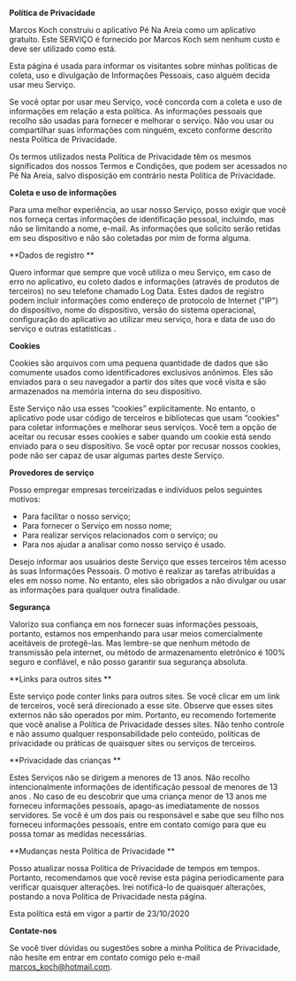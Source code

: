 **Política de Privacidade**

Marcos Koch construiu o aplicativo Pé Na Areia como um aplicativo gratuito. Este SERVIÇO é fornecido por Marcos Koch sem nenhum custo e deve ser utilizado como está.

Esta página é usada para informar os visitantes sobre minhas políticas de coleta, uso e divulgação de Informações Pessoais, caso alguém decida usar meu Serviço.

Se você optar por usar meu Serviço, você concorda com a coleta e uso de informações em relação a esta política. As informações pessoais que recolho são usadas para fornecer e melhorar o serviço. Não vou usar ou compartilhar suas informações com ninguém, exceto conforme descrito nesta Política de Privacidade.

Os termos utilizados nesta Política de Privacidade têm os mesmos significados dos nossos Termos e Condições, que podem ser acessados ​​no Pé Na Areia, salvo disposição em contrário nesta Política de Privacidade.

**Coleta e uso de informações**

Para uma melhor experiência, ao usar nosso Serviço, posso exigir que você nos forneça certas informações de identificação pessoal, incluindo, mas não se limitando a nome, e-mail. As informações que solicito serão retidas em seu dispositivo e não são coletadas por mim de forma alguma.

**Dados de registro **

Quero informar que sempre que você utiliza o meu Serviço, em caso de erro no aplicativo, eu coleto dados e informações (através de produtos de terceiros) no seu telefone chamado Log Data. Estes dados de registro podem incluir informações como endereço de protocolo de Internet ("IP") do dispositivo, nome do dispositivo, versão do sistema operacional, configuração do aplicativo ao utilizar meu serviço, hora e data de uso do serviço e outras estatísticas .

**Cookies**

Cookies são arquivos com uma pequena quantidade de dados que são comumente usados ​​como identificadores exclusivos anônimos. Eles são enviados para o seu navegador a partir dos sites que você visita e são armazenados na memória interna do seu dispositivo.

Este Serviço não usa esses “cookies” explicitamente. No entanto, o aplicativo pode usar código de terceiros e bibliotecas que usam “cookies” para coletar informações e melhorar seus serviços. Você tem a opção de aceitar ou recusar esses cookies e saber quando um cookie está sendo enviado para o seu dispositivo. Se você optar por recusar nossos cookies, pode não ser capaz de usar algumas partes deste Serviço.

**Provedores de serviço**

Posso empregar empresas terceirizadas e indivíduos pelos seguintes motivos:

* Para facilitar o nosso serviço;
* Para fornecer o Serviço em nosso nome;
* Para realizar serviços relacionados com o serviço; ou
* Para nos ajudar a analisar como nosso serviço é usado.

Desejo informar aos usuários deste Serviço que esses terceiros têm acesso às suas Informações Pessoais. O motivo é realizar as tarefas atribuídas a eles em nosso nome. No entanto, eles são obrigados a não divulgar ou usar as informações para qualquer outra finalidade.

**Segurança**

Valorizo ​​sua confiança em nos fornecer suas informações pessoais, portanto, estamos nos empenhando para usar meios comercialmente aceitáveis ​​de protegê-las. Mas lembre-se que nenhum método de transmissão pela internet, ou método de armazenamento eletrônico é 100% seguro e confiável, e não posso garantir sua segurança absoluta.

**Links para outros sites **

Este serviço pode conter links para outros sites. Se você clicar em um link de terceiros, você será direcionado a esse site. Observe que esses sites externos não são operados por mim. Portanto, eu recomendo fortemente que você analise a Política de Privacidade desses sites. Não tenho controle e não assumo qualquer responsabilidade pelo conteúdo, políticas de privacidade ou práticas de quaisquer sites ou serviços de terceiros.

**Privacidade das crianças **

Estes Serviços não se dirigem a menores de 13 anos. Não recolho intencionalmente informações de identificação pessoal de menores de 13 anos \. No caso de eu descobrir que uma criança menor de 13 anos me forneceu informações pessoais, apago-as imediatamente de nossos servidores. Se você é um dos pais ou responsável e sabe que seu filho nos forneceu informações pessoais, entre em contato comigo para que eu possa tomar as medidas necessárias.

**Mudanças nesta Política de Privacidade **

Posso atualizar nossa Política de Privacidade de tempos em tempos. Portanto, recomendamos que você revise esta página periodicamente para verificar quaisquer alterações. Irei notificá-lo de quaisquer alterações, postando a nova Política de Privacidade nesta página.

Esta política está em vigor a partir de 23/10/2020

**Contate-nos**

Se você tiver dúvidas ou sugestões sobre a minha Política de Privacidade, não hesite em entrar em contato comigo pelo e-mail marcos_koch@hotmail.com.
